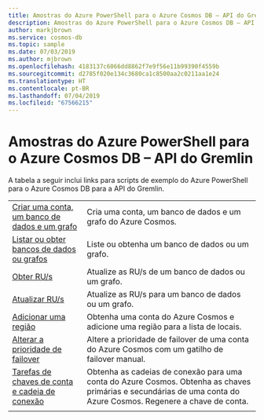 ```yaml
---
title: Amostras do Azure PowerShell para o Azure Cosmos DB – API do Gremlin
description: Amostras do Azure PowerShell para o Azure Cosmos DB – API do Gremlin
author: markjbrown
ms.service: cosmos-db
ms.topic: sample
ms.date: 07/03/2019
ms.author: mjbrown
ms.openlocfilehash: 4183137c6066dd8862f7e9f56e11b99390f4559b
ms.sourcegitcommit: d2785f020e134c3680ca1c8500aa2c0211aa1e24
ms.translationtype: HT
ms.contentlocale: pt-BR
ms.lasthandoff: 07/04/2019
ms.locfileid: "67566215"
---
```

# <a name="azure-powershell-samples-for-azure-cosmos-db-gremlin-api"></a>Amostras do Azure PowerShell para o Azure Cosmos DB – API do Gremlin

A tabela a seguir inclui links para scripts de exemplo do Azure PowerShell para o Azure Cosmos DB para a API do Gremlin.

| | |
|---|---|
|[Criar uma conta, um banco de dados e um grafo](scripts/powershell/gremlin/ps-gremlin-create.md?toc=%2fpowershell%2fmodule%2ftoc.json)| Cria uma conta, um banco de dados e um grafo do Azure Cosmos. |
|[Listar ou obter bancos de dados ou grafos](scripts/powershell/gremlin/ps-gremlin-list-get.md?toc=%2fpowershell%2fmodule%2ftoc.json)| Liste ou obtenha um banco de dados ou um grafo. |
|[Obter RU/s](scripts/powershell/gremlin/ps-gremlin-ru-get.md?toc=%2fpowershell%2fmodule%2ftoc.json)| Atualize as RU/s de um banco de dados ou um grafo. |
|[Atualizar RU/s](scripts/powershell/gremlin/ps-gremlin-ru-update.md?toc=%2fpowershell%2fmodule%2ftoc.json)| Atualize as RU/s para um banco de dados ou um grafo. |
|[Adicionar uma região](scripts/powershell/common/ps-account-update.md?toc=%2fpowershell%2fmodule%2ftoc.json)| Obtenha uma conta do Azure Cosmos e adicione uma região para a lista de locais. |
|[Alterar a prioridade de failover](scripts/powershell/common/ps-account-failover-priority-update.md?toc=%2fpowershell%2fmodule%2ftoc.json)| Altere a prioridade de failover de uma conta do Azure Cosmos com um gatilho de failover manual. |
|[Tarefas de chaves de conta e cadeia de conexão](scripts/powershell/common/ps-account-keys-connection-strings.md?toc=%2fpowershell%2fmodule%2ftoc.json)| Obtenha as cadeias de conexão para uma conta do Azure Cosmos. Obtenha as chaves primárias e secundárias de uma conta do Azure Cosmos. Regenere a chave de conta. |
|||
